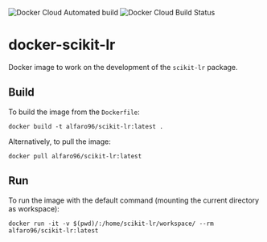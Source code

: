 ![Docker Cloud Automated build](https://img.shields.io/docker/cloud/automated/alfaro96/scikit-lr.svg)
![Docker Cloud Build Status](https://img.shields.io/docker/cloud/build/alfaro96/scikit-lr.svg)

# docker-scikit-lr

Docker image to work on the development of the `scikit-lr` package.

## Build

To build the image from the `Dockerfile`:

```
docker build -t alfaro96/scikit-lr:latest .
```

Alternatively, to pull the image:

```
docker pull alfaro96/scikit-lr:latest
```

## Run

To run the image with the default command (mounting the current directory as workspace):

```
docker run -it -v $(pwd)/:/home/scikit-lr/workspace/ --rm alfaro96/scikit-lr:latest
```

